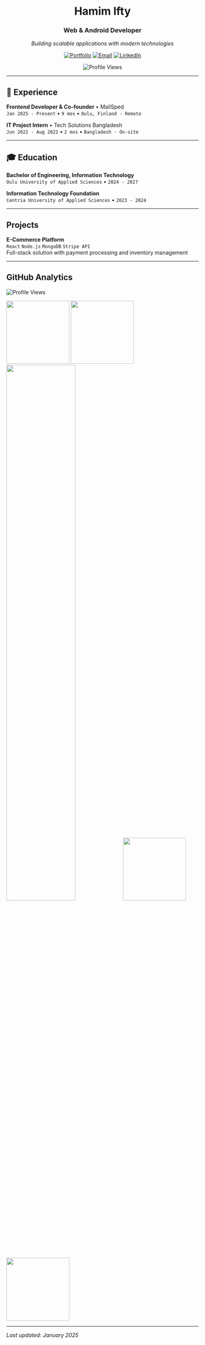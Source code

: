<div align="center">

# Hamim Ifty
### Web & Android Developer

*Building scalable applications with modern technologies*

[![Portfolio](https://img.shields.io/badge/Portfolio-hamimifty.tech-000000?style=for-the-badge&logo=safari&logoColor=white)](https://hamimifty.tech)
[![Email](https://img.shields.io/badge/Email-info@hamimifty.tech-000000?style=for-the-badge&logo=gmail&logoColor=white)](mailto:info@hamimifty.tech)
[![LinkedIn](https://img.shields.io/badge/LinkedIn-hamimifty-000000?style=for-the-badge&logo=linkedin&logoColor=white)](https://linkedin.com/in/hamimifty)

![Profile Views](https://komarev.com/ghpvc/?username=hamim-ifty&color=000000&style=for-the-badge&label=Profile+Views)

</div>

---

## 💼 Experience

**Frontend Developer & Co-founder** • MailSped  
`Jan 2025 - Present` • `9 mos` • `Oulu, Finland - Remote`

**IT Project Intern** • Tech Solutions Bangladesh  
`Jun 2022 - Aug 2022` • `2 mos` • `Bangladesh - On-site`

---

## 🎓 Education

**Bachelor of Engineering, Information Technology**  
`Oulu University of Applied Sciences` • `2024 - 2027`

**Information Technology Foundation**  
`Centria University of Applied Sciences` • `2023 - 2024`

---

## Projects

**E-Commerce Platform**  
`React` `Node.js` `MongoDB` `Stripe API`  
Full-stack solution with payment processing and inventory management

---

## GitHub Analytics

![Profile Views](https://komarev.com/ghpvc/?username=hamim-ifty&color=333333&style=flat-square&label=Profile+Views)

<img src="https://github-readme-stats.vercel.app/api?username=hamim-ifty&show_icons=true&theme=minimal&hide_border=true&title_color=333&icon_color=333&text_color=333&bg_color=ffffff" height="165">
<img src="https://github-readme-stats.vercel.app/api/top-langs/?username=hamim-ifty&layout=compact&theme=minimal&hide_border=true&title_color=333&text_color=333&bg_color=ffffff" height="165">

<img src="https://github-readme-streak-stats.herokuapp.com/?user=hamim-ifty&theme=minimal&hide_border=true&background=ffffff&stroke=333333&ring=333333&fire=333333&currStreakLabel=333333" width="60%"/>

<img src="https://github-readme-stats.vercel.app/api?username=hamim-ifty&show_icons=true&theme=minimal&hide_border=true&title_color=333&icon_color=333&text_color=333&bg_color=ffffff" height="165">
<img src="https://github-readme-stats.vercel.app/api/top-langs/?username=hamim-ifty&layout=compact&theme=minimal&hide_border=true&title_color=333&text_color=333&bg_color=ffffff" height="165">

---

*Last updated: January 2025*
